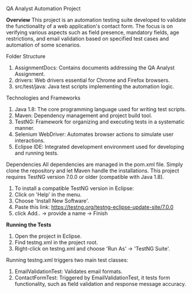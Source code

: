 QA Analyst Automation Project

**Overview**
This project is an automation testing suite developed to validate the functionality of a web application's contact form. The focus is on verifying various aspects such as field presence, mandatory fields, age restrictions, and email validation based on specified test cases and automation of some scenarios. 

Folder Structure
1. AssignmentDocs: Contains documents addressing the QA Analyst Assignment.
2. drivers: Web drivers essential for Chrome and Firefox browsers.
3. src/test/java: Java test scripts implementing the automation logic.

Technologies and Frameworks
1. Java 1.8: The core programming language used for writing test scripts.
2. Maven: Dependency management and project build tool.
3. TestNG: Framework for organizing and executing tests in a systematic manner.
4. Selenium WebDriver: Automates browser actions to simulate user interactions.
5. Eclipse IDE: Integrated development environment used for developing and running tests.

Dependencies
All dependencies are managed in the pom.xml file. Simply clone the repository and let Maven handle the installations.
This project requires TestNG version 7.0.0 or older (compatible with Java 1.8). 
1. To install a compatible TestNG version in Eclipse:
2. Click on 'Help' in the menu.
3. Choose 'Install New Software'.
4. Paste this link: https://testng.org/testng-eclipse-update-site/7.0.0
5. click Add.. -> provide a name -> Finish

**Running the Tests**
1. Open the project in Eclipse.
2. Find testng.xml in the project root.
3. Right-click on testng.xml and choose 'Run As' -> 'TestNG Suite'.

Running testng.xml triggers two main test classes:

1. EmailValidationTest: Validates email formats.
2. ContactFormTest: Triggered by EmailValidationTest, it tests form functionality, such as field validation and response message accuracy.

